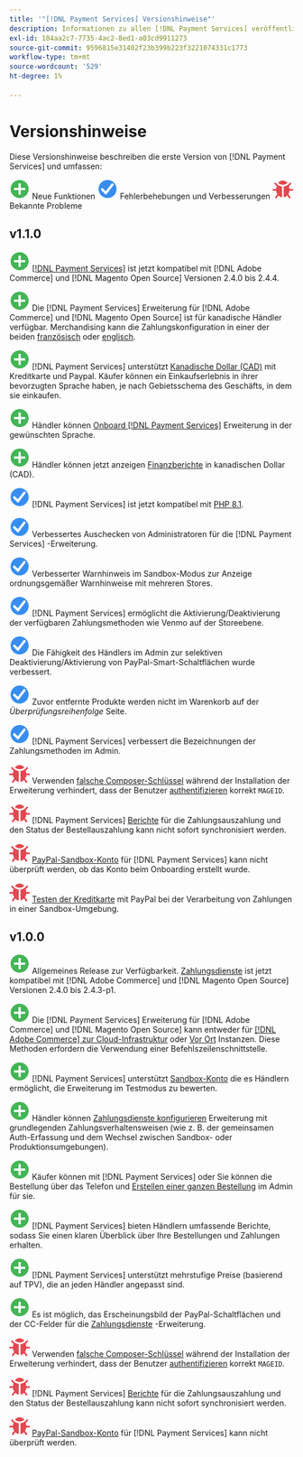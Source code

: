 ```yaml
---
title: '"[!DNL Payment Services] Versionshinweise"'
description: Informationen zu allen [!DNL Payment Services] veröffentlicht.
exl-id: 104aa2c7-7735-4ac2-8ed1-a03cd9911273
source-git-commit: 9596815e31402f23b399b223f3221074331c1773
workflow-type: tm+mt
source-wordcount: '529'
ht-degree: 1%

---
```


# Versionshinweise

Diese Versionshinweise beschreiben die erste Version von [!DNL Payment Services] und umfassen:

![Neu](../assets/new.svg) Neue Funktionen
![Problem behoben](../assets/fix.svg) Fehlerbehebungen und Verbesserungen
![Bekanntes Problem](../assets/bug.svg) Bekannte Probleme

## v1.1.0

![Neu](../assets/new.svg)<!-- Issue PAY-2127 --> [[!DNL Payment Services]](https://marketplace.magento.com/magento-payment-services.html) ist jetzt kompatibel mit [!DNL Adobe Commerce] und [!DNL Magento Open Source] Versionen 2.4.0 bis 2.4.4.

![Neu](../assets/new.svg)<!-- Issue PAY-2682 --> Die [!DNL Payment Services] Erweiterung für [!DNL Adobe Commerce] und [!DNL Magento Open Source] ist für kanadische Händler verfügbar. Merchandising kann die Zahlungskonfiguration in einer der beiden [französisch](https://experienceleague.adobe.com/docs/commerce-merchant-services/payment-services/overview.html?lang=fr) oder [englisch](https://experienceleague.adobe.com/docs/commerce-merchant-services/payment-services/overview.html?lang=en).

![Neu](../assets/new.svg)<!-- Issue PAY-2681 --> [!DNL Payment Services] unterstützt [Kanadische Dollar (CAD)](overview.md#accepted-credit-cards-and-currencies) mit Kreditkarte und Paypal. Käufer können ein Einkaufserlebnis in ihrer bevorzugten Sprache haben, je nach Gebietsschema des Geschäfts, in dem sie einkaufen.

![Neu](../assets/new.svg)<!-- Issue PAY-2680 --> Händler können [Onboard [!DNL Payment Services]](onboard.md) Erweiterung in der gewünschten Sprache.

![Neu](../assets/new.svg)<!-- Issue PAY-2678 --> Händler können jetzt anzeigen [Finanzberichte](order-payment-status.md) in kanadischen Dollar (CAD).

![Problem behoben](../assets/fix.svg)<!-- Issue PAY-2710 --> [!DNL Payment Services] ist jetzt kompatibel mit [PHP 8.1](https://www.php.net/releases/8.1/en.php).

![Problem behoben](../assets/fix.svg)<!-- Issue PAY-3035 --> Verbessertes Auschecken von Administratoren für die [!DNL Payment Services] -Erweiterung.

![Problem behoben](../assets/fix.svg)<!-- Issue PAY-3017 --> Verbesserter Warnhinweis im Sandbox-Modus zur Anzeige ordnungsgemäßer Warnhinweise mit mehreren Stores.

![Problem behoben](../assets/fix.svg)<!-- Issue PAY-2742 --> [!DNL Payment Services] ermöglicht die Aktivierung/Deaktivierung der verfügbaren Zahlungsmethoden wie Venmo auf der Storeebene.

![Problem behoben](../assets/fix.svg)<!-- Issue PAY-2277 --> Die Fähigkeit des Händlers im Admin zur selektiven Deaktivierung/Aktivierung von PayPal-Smart-Schaltflächen wurde verbessert.

![Problem behoben](../assets/fix.svg)<!-- Issue PAY-2561 --> Zuvor entfernte Produkte werden nicht im Warenkorb auf der _Überprüfungsreihenfolge_ Seite.

![Problem behoben](../assets/fix.svg)<!-- Issue PAY-2456 --> [!DNL Payment Services] verbessert die Bezeichnungen der Zahlungsmethoden im Admin.

![Bekanntes Problem](../assets/bug.svg)<!-- Issue PAY-2473 --> Verwenden [falsche Composer-Schlüssel](https://support.magento.com/hc/en-us/articles/4406603542541) während der Installation der Erweiterung verhindert, dass der Benutzer [authentifizieren](https://devdocs.magento.com/guides/v2.4/install-gde/prereq/connect-auth.html) korrekt `MAGEID`.

![Bekanntes Problem](../assets/bug.svg)<!-- Issue PAY-2474 --> [!DNL Payment Services] [Berichte](https://support.magento.com/hc/en-us/articles/4406114741517) für die Zahlungsauszahlung und den Status der Bestellauszahlung kann nicht sofort synchronisiert werden.

![Bekanntes Problem](../assets/bug.svg)<!-- Issue PAY-2475 --> [PayPal-Sandbox-Konto](https://support.magento.com/hc/en-us/articles/4406954952461) für [!DNL Payment Services] kann nicht überprüft werden, ob das Konto beim Onboarding erstellt wurde.

![Bekanntes Problem](../assets/bug.svg)<!-- Issue PAY-2842 --> [Testen der Kreditkarte](https://support.magento.com/hc/en-us/articles/5201041963917) mit PayPal bei der Verarbeitung von Zahlungen in einer Sandbox-Umgebung.

## v1.0.0

![Neu](../assets/new.svg)<!-- Issue PAY-2127 --> Allgemeines Release zur Verfügbarkeit. [Zahlungsdienste](https://marketplace.magento.com/magento-payment-services.html) ist jetzt kompatibel mit [!DNL Adobe Commerce] und [!DNL Magento Open Source] Versionen 2.4.0 bis 2.4.3-p1.

![Neu](../assets/new.svg)<!-- Issue PAY-124 --> Die [!DNL Payment Services] Erweiterung für [!DNL Adobe Commerce] und [!DNL Magento Open Source] kann entweder für [[!DNL Adobe Commerce] zur Cloud-Infrastruktur](install.md#magento-commerce-cloud) oder [Vor Ort](install.md#on-premises) Instanzen. Diese Methoden erfordern die Verwendung einer Befehlszeilenschnittstelle.

![Neu](../assets/new.svg)<!-- Issue PAY-1986 --> [!DNL Payment Services] unterstützt [Sandbox-Konto](onboard.md#enable-sandbox-testing) die es Händlern ermöglicht, die Erweiterung im Testmodus zu bewerten.

![Neu](../assets/new.svg)<!-- Issue PAY-666 --> Händler können [Zahlungsdienste konfigurieren](settings.md) Erweiterung mit grundlegenden Zahlungsverhaltensweisen (wie z. B. der gemeinsamen Auth-Erfassung und dem Wechsel zwischen Sandbox- oder Produktionsumgebungen).

![Neu](../assets/new.svg)<!-- Issue PAY-780 --> Käufer können mit [!DNL Payment Services] oder Sie können die Bestellung über das Telefon und [Erstellen einer ganzen Bestellung](create-order.md) im Admin für sie.

![Neu](../assets/new.svg)<!-- Issue PAY-1856 --> [!DNL Payment Services] bieten Händlern umfassende Berichte, sodass Sie einen klaren Überblick über Ihre Bestellungen und Zahlungen erhalten.

![Neu](../assets/new.svg)<!-- Issue PAY-311 --> [!DNL Payment Services] unterstützt mehrstufige Preise (basierend auf TPV), die an jeden Händler angepasst sind.

![Neu](../assets/new.svg)<!-- Issue PAY-1443 --> Es ist möglich, das Erscheinungsbild der PayPal-Schaltflächen und der CC-Felder für die [Zahlungsdienste](payments-options.md) -Erweiterung.

![Bekanntes Problem](../assets/bug.svg)<!-- Issue PAY-2473 --> Verwenden [falsche Composer-Schlüssel](https://support.magento.com/hc/en-us/articles/4406603542541) während der Installation der Erweiterung verhindert, dass der Benutzer [authentifizieren](https://devdocs.magento.com/guides/v2.4/install-gde/prereq/connect-auth.html) korrekt `MAGEID`.

![Bekanntes Problem](../assets/bug.svg)<!-- Issue PAY-2474 --> [!DNL Payment Services] [Berichte](https://support.magento.com/hc/en-us/articles/4406114741517) für die Zahlungsauszahlung und den Status der Bestellauszahlung kann nicht sofort synchronisiert werden.

![Bekanntes Problem](../assets/bug.svg)<!-- Issue PAY-2475 --> [PayPal-Sandbox-Konto](https://support.magento.com/hc/en-us/articles/4406954952461) für [!DNL Payment Services] kann nicht überprüft werden.
